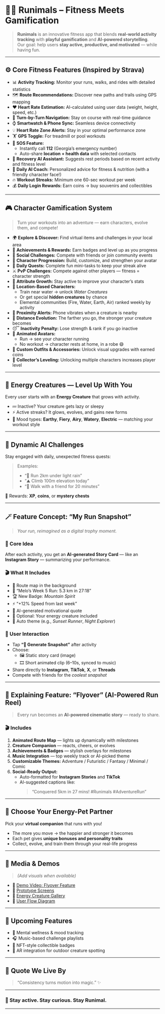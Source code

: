 # 🏃‍♂️ **Runimals** – Fitness Meets Gamification

> **Runimals** is an innovative fitness app that blends **real-world activity tracking** with **playful gamification** and **AI-powered storytelling**.  
> Our goal: help users **stay active, productive, and motivated** — while having fun.

---

## ⚙️ **Core Fitness Features** (Inspired by Strava)

- 📊 **Activity Tracking:** Monitor your runs, walks, and rides with detailed statistics  
- 🗺️ **Route Recommendations:** Discover new paths and trails using GPS mapping  
- ❤️ **Heart Rate Estimation:** AI-calculated using user data (weight, height, speed, etc.)  
- 🧭 **Turn-by-Turn Navigation:** Stay on course with real-time guidance  
- ⌚ **Smartwatch & Phone Sync:** Seamless device connectivity  
- 💡 **Heart Rate Zone Alerts:** Stay in your optimal performance zone  
- 🏋️ **GPS Toggle:** For treadmill or pool workouts  
- 🚨 **SOS Feature:**  
  - Instantly call **112** (Georgia’s emergency number)  
  - Auto-share **location + health data** with selected contacts  
- 🤖 **Recovery AI Assistant:** Suggests rest periods based on recent activity and fitness level  
- 🧠 **Daily AI Coach:** Personalized advice for fitness & nutrition (with a friendly character face!)  
- 🔥 **Workout Streaks:** Minimum one 60-sec workout per week  
- 💰 **Daily Login Rewards:** Earn coins → buy souvenirs and collectibles  

---

## 🎮 **Character Gamification System**

> Turn your workouts into an adventure — earn characters, evolve them, and compete!

- 🌍 **Explore & Discover:** Find virtual items and challenges in your local area  
- 🏅 **Achievements & Rewards:** Earn badges and level up as you progress  
- 👯 **Social Challenges:** Compete with friends or join community events  
- 🧍 **Character Progression:** Build, customize, and strengthen your avatar  
- 📆 **Daily Quests:** Complete fun mini-tasks to keep your streak alive  
- ⚔️ **PvP Challenges:** Compete against other players — fitness = character strength  
- 💪 **Attribute Growth:** Stay active to improve your character’s stats  
- 🌊 **Location-Based Characters:**  
  - Train near water → unlock *Water Creatures*  
  - Or get special **hidden creatures** by chance  
  - Elemental communities (Fire, Water, Earth, Air) ranked weekly by activity  
- 📳 **Proximity Alerts:** Phone vibrates when a creature is nearby  
- 🏃 **Distance Evolution:** The farther you go, the stronger your creature becomes  
- 😴 **Inactivity Penalty:** Lose strength & rank if you go inactive  
- 🎥 **Animated Avatars:**  
  - Run → see your character running  
  - No workout → character rests at home, in a robe 😄  
- 👗 **Custom Outfits & Accessories:** Unlock visual upgrades with earned coins  
- 🐉 **Collector’s Leveling:** Unlocking multiple characters increases player level  

---

## 🌟 **Energy Creatures — Level Up With You**

Every user starts with an **Energy Creature** that grows with activity.

- 💤 Inactive? Your creature gets lazy or sleepy  
- ⚡ Active streaks? It glows, evolves, and gains new forms  
- 🌿 Mood types: **Earthy**, **Fiery**, **Airy**, **Watery**, **Electric** — matching your workout style  

---

## 🎯 **Dynamic AI Challenges**

Stay engaged with daily, unexpected fitness quests:

> Examples:  
> - “🏃 Run 2km under light rain”  
> - “⛰️ Climb 100m elevation today”  
> - “👟 Walk with a friend for 20 minutes”

🎁 Rewards: **XP**, **coins**, or **mystery chests**

---

## 🪄 **Feature Concept:** “My Run Snapshot”  
> *Your run, reimagined as a digital trophy moment.*

### 🧠 Core Idea
After each activity, you get an **AI-generated Story Card** — like an **Instagram Story** — summarizing your performance.

### 🎬 What It Includes
- 📍 Route map in the background  
- 🏃 “Melo’s Week 5 Run: 5.3 km in 27:18”  
- 🏆 New Badge: *Mountain Spirit*  
- ⚡ “+12% Speed from last week”  
- 💬 AI-generated motivational quote  
- 👾 Optional: Your energy creature included  
- 🎨 Auto theme (e.g., *Sunset Runner*, *Night Explorer*)  

### 📱 User Interaction
- Tap **“📸 Generate Snapshot”** after activity  
- Choose:
  - 🖼️ Static story card (image)  
  - 🎞️ Short animated clip (6–10s, synced to music)  
- Share directly to **Instagram**, **TikTok**, **X**, or **Threads**  
- Compete with friends for the *coolest snapshot*  

---

## 🎥 **Explaining Feature:** “Flyover” (AI-Powered Run Reel)

> Every run becomes an **AI-powered cinematic story** — ready to share.

### 🎬 Includes
1. **Animated Route Map** — lights up dynamically with milestones  
2. **Creature Companion** — reacts, cheers, or evolves  
3. **Achievements & Badges** — stylish overlays for milestones  
4. **Music Integration** — top weekly track or AI-picked theme  
5. **Customizable Themes:** Adventure / Futuristic / Fantasy / Minimal / Comic  
6. **Social-Ready Output:**  
   - Auto-formatted for **Instagram Stories** and **TikTok**  
   - AI-suggested captions like:  
     > “Conquered 5km in 27 mins! #Runimals #AdventureRun”  

---

## 🐾 **Choose Your Energy-Pet Partner**

Pick your **virtual companion** that runs with you!

- The more you move → the happier and stronger it becomes  
- Each pet gives **unique bonuses and personality traits**  
- Collect, evolve, and train them through your real-life progress  

---

## 📸 **Media & Demos**
> *(Add visuals when available)*

- 🎥 [Demo Video: Flyover Feature](#)  
- 🧩 [Prototype Screens](#)  
- 🐉 [Energy Creature Gallery](#)  
- 🧭 [User Flow Diagram](#)

---

## 📅 **Upcoming Features**
- 🧘 Mental wellness & mood tracking  
- 🎧 Music-based challenge playlists  
- 🧩 NFT-style collectible badges  
- 👀 AR integration for outdoor creature spotting  

---

## 💬 **Quote We Live By**

> “Consistency turns motion into magic.” ✨  

---

### 🧡 Stay active. Stay curious. Stay Runimal.

---


